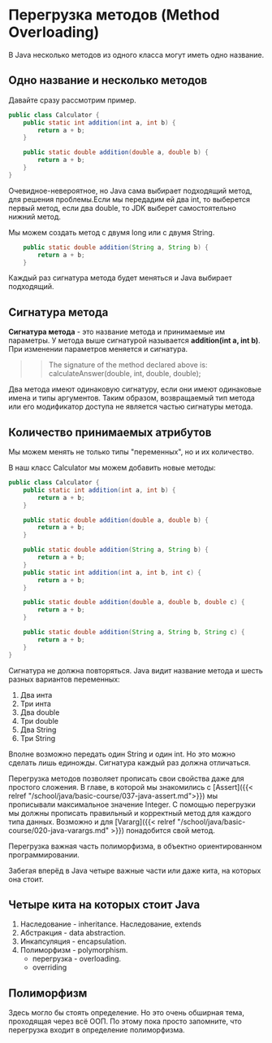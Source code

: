 # Перегрузка методов (Method Overloading)

В Java несколько методов из одного класса могут иметь одно название. 

## Одно название и несколько методов

Давайте сразу рассмотрим пример. 

```Java
public class Calculator {
    public static int addition(int a, int b) {
        return a + b;
    }

    public static double addition(double a, double b) {
        return a + b;
    }
}
```

Очевидное-невероятное, но Java сама выбирает подходящий метод, для решения проблемы.Если мы передадим ей два int, то выберется первый метод, если два double, то JDK выберет самостоятельно нижний метод. 

Мы можем создать метод с двумя long или с двумя String. 

```Java
    public static double addition(String a, String b) {
        return a + b;
    }
```

Каждый раз сигнатура метода будет меняться и Java выбирает подходящий. 

## Сигнатура метода

**Сигнатура метода** - это название метода и принимаемые им параметры. У метода выше сигнатурой называется **addition(int a, int b)**. При изменении параметров меняется и сигнатура. 

>> The signature of the method declared above is: calculateAnswer(double, int, double, double);

Два метода имеют одинаковую сигнатуру, если они имеют одинаковые имена и типы аргументов. Таким образом, возвращаемый тип метода или его модификатор доступа не является частью сигнатуры метода.

## Количество принимаемых атрибутов

Мы можем менять не только типы "переменных", но и их количество. 

В наш класс Calculator мы можем добавить новые методы:
```Java
public class Calculator {
    public static int addition(int a, int b) {
        return a + b;
    }

    public static double addition(double a, double b) {
        return a + b;
    }

    public static double addition(String a, String b) {
        return a + b;
    }
    public static int addition(int a, int b, int c) {
        return a + b;
    }

    public static double addition(double a, double b, double c) {
        return a + b;
    }

    public static double addition(String a, String b, String c) {
        return a + b;
    }
}
```

Сигнатура не должна повторяться. Java видит название метода и шесть разных вариантов переменных:
1. Два инта
2. Три инта
3. Два double
4. Три double
5. Два String
6. Три String

Вполне возможно передать один String и один int. Но это можно сделать лишь единожды. Сигнатура каждый раз должна отличаться. 

Перегрузка методов позволяет прописать свои свойства даже для простого сложения. В главе, в которой мы знакомились с [Assert]({{< relref "/school/java/basic-course/037-java-assert.md">}}) мы прописывали максимальное значение Integer. С помощью перегрузки мы должны прописать правильный и корректный метод для каждого типа данных. Возможно и для [Vararg]({{< relref "/school/java/basic-course/020-java-varargs.md" >}}) понадобится свой метод.

Перегрузка важная часть  полиморфизма, в объектно ориентированном программировании. 

Забегая вперёд в Java четыре важные части или даже кита, на которых она стоит.

## Четыре кита на которых стоит Java

1. Наследование - inheritance. Наследование, extends
2. Абстракция - data abstraction.
3. Инкапсуляция - encapsulation.
4. Полиморфизм - polymorphism.
    - перегрузка - overloading.
    - overriding

## Полиморфизм

Здесь  могло бы стоять определение. Но это очень обширная тема, проходящая через всё ООП. По этому пока просто запомните, что перегрузка входит в определение полиморфизма. 

